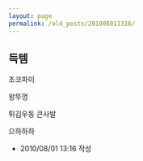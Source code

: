 ```yaml
---
layout: page
permalink: /old_posts/201008011316/
---
```


## 득템

초코파이

왕뚜껑

튀김우동 큰사발

으하하하




- 2010/08/01 13:16 작성